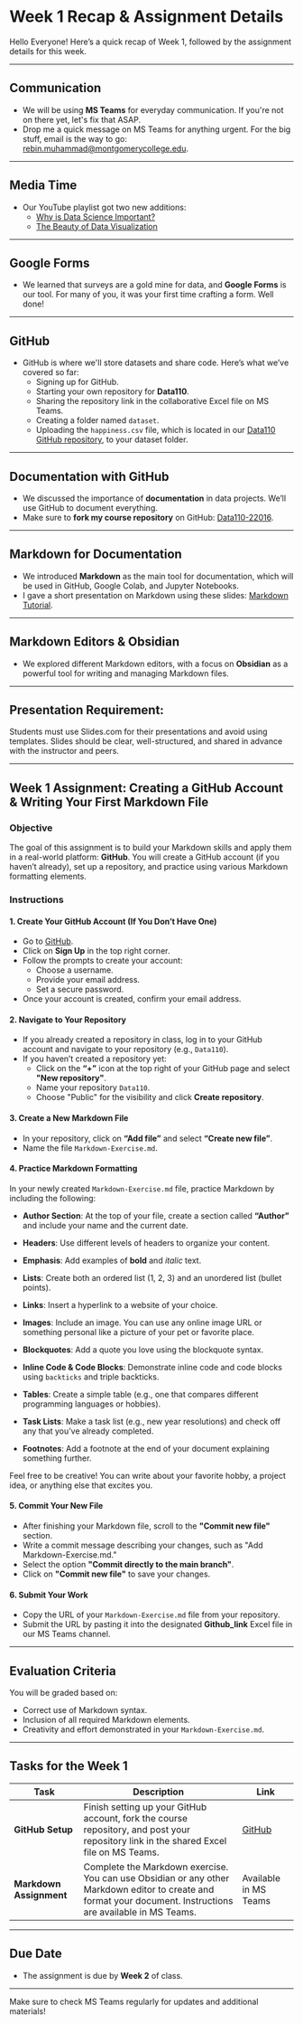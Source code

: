 # Week 1 Recap & Assignment Details

Hello Everyone! Here’s a quick recap of Week 1, followed by the assignment details for this week.

---

## Communication
- We will be using **MS Teams** for everyday communication. If you're not on there yet, let's fix that ASAP.
- Drop me a quick message on MS Teams for anything urgent. For the big stuff, email is the way to go: rebin.muhammad@montgomerycollege.edu.

---

## Media Time
- Our YouTube playlist got two new additions:
  - [Why is Data Science Important?](https://www.youtube.com/watch?v=iO2I1gfEPgc&list=PLZNb3EHeSshwBJTGoBccmgzHyKShBlIJ1)
  - [The Beauty of Data Visualization](https://www.youtube.com/watch?v=5Zg-C8AAIGg&list=PLZNb3EHeSshwBJTGoBccmgzHyKShBlIJ1)

---

## Google Forms
- We learned that surveys are a gold mine for data, and **Google Forms** is our tool. For many of you, it was your first time crafting a form. Well done!

---

## GitHub
- GitHub is where we'll store datasets and share code. Here’s what we’ve covered so far:
  - Signing up for GitHub.
  - Starting your own repository for **Data110**.
  - Sharing the repository link in the collaborative Excel file on MS Teams.
  - Creating a folder named `dataset`.
  - Uploading the `happiness.csv` file, which is located in our [Data110 GitHub repository](https://github.com/Reben80/Data110-22016/main), to your dataset folder.

---

## Documentation with GitHub
- We discussed the importance of **documentation** in data projects. We’ll use GitHub to document everything.
- Make sure to **fork my course repository** on GitHub: [Data110-22016](https://github.com/Reben80/Data110-22016/main).

---

## Markdown for Documentation
- We introduced **Markdown** as the main tool for documentation, which will be used in GitHub, Google Colab, and Jupyter Notebooks.
- I gave a short presentation on Markdown using these slides: [Markdown Tutorial](https://reben80.github.io/markdwon_Tutorial-/).

---

## Markdown Editors & Obsidian
- We explored different Markdown editors, with a focus on **Obsidian** as a powerful tool for writing and managing Markdown files.

---

## Presentation Requirement:
Students must use Slides.com for their presentations and avoid using templates. Slides should be clear, well-structured, and shared in advance with the instructor and peers.

---







## Week 1 Assignment: Creating a GitHub Account & Writing Your First Markdown File

### Objective
The goal of this assignment is to build your Markdown skills and apply them in a real-world platform: **GitHub**. You will create a GitHub account (if you haven’t already), set up a repository, and practice using various Markdown formatting elements.

### Instructions

#### 1. Create Your GitHub Account (If You Don’t Have One)
- Go to [GitHub](https://github.com/).
- Click on **Sign Up** in the top right corner.
- Follow the prompts to create your account:
  - Choose a username.
  - Provide your email address.
  - Set a secure password.
- Once your account is created, confirm your email address.

#### 2. Navigate to Your Repository
- If you already created a repository in class, log in to your GitHub account and navigate to your repository (e.g., `Data110`).
- If you haven’t created a repository yet:
  - Click on the **“+”** icon at the top right of your GitHub page and select **"New repository"**.
  - Name your repository `Data110`.
  - Choose "Public" for the visibility and click **Create repository**.

#### 3. Create a New Markdown File
- In your repository, click on **“Add file”** and select **“Create new file”**.
- Name the file `Markdown-Exercise.md`.

#### 4. Practice Markdown Formatting
In your newly created `Markdown-Exercise.md` file, practice Markdown by including the following:

- **Author Section**: At the top of your file, create a section called **“Author”** and include your name and the current date.
  
- **Headers**: Use different levels of headers to organize your content.
  
- **Emphasis**: Add examples of **bold** and *italic* text.
  
- **Lists**: Create both an ordered list (1, 2, 3) and an unordered list (bullet points).
  
- **Links**: Insert a hyperlink to a website of your choice.
  
- **Images**: Include an image. You can use any online image URL or something personal like a picture of your pet or favorite place.
  
- **Blockquotes**: Add a quote you love using the blockquote syntax.
  
- **Inline Code & Code Blocks**: Demonstrate inline code and code blocks using `backticks` and triple backticks.
  
- **Tables**: Create a simple table (e.g., one that compares different programming languages or hobbies).
  
- **Task Lists**: Make a task list (e.g., new year resolutions) and check off any that you’ve already completed.
  
- **Footnotes**: Add a footnote at the end of your document explaining something further.

Feel free to be creative! You can write about your favorite hobby, a project idea, or anything else that excites you.

#### 5. Commit Your New File
- After finishing your Markdown file, scroll to the **"Commit new file"** section.
- Write a commit message describing your changes, such as "Add Markdown-Exercise.md."
- Select the option **"Commit directly to the main branch"**.
- Click on **"Commit new file"** to save your changes.

#### 6. Submit Your Work
- Copy the URL of your `Markdown-Exercise.md` file from your repository.
- Submit the URL by pasting it into the designated **Github_link** Excel file in our MS Teams channel.

---

## Evaluation Criteria
You will be graded based on:
- Correct use of Markdown syntax.
- Inclusion of all required Markdown elements.
- Creativity and effort demonstrated in your `Markdown-Exercise.md`.

---

## Tasks for the Week 1

| Task | Description | Link |
|------|-------------|------|
| **GitHub Setup** | Finish setting up your GitHub account, fork the course repository, and post your repository link in the shared Excel file on MS Teams. | [GitHub](https://github.com/) |
| **Markdown Assignment** | Complete the Markdown exercise. You can use Obsidian or any other Markdown editor to create and format your document. Instructions are available in MS Teams. | Available in MS Teams |

---

## Due Date
- The assignment is due by **Week 2** of class.

---

Make sure to check MS Teams regularly for updates and additional materials!
